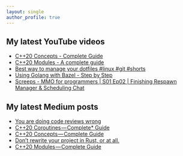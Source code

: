 ```yaml
---
layout: single
author_profile: true
---
```


## My latest YouTube videos

<!--START_SECTION:youtube-->
* [C++20 Concepts  - Complete Guide](https:&#x2F;&#x2F;www.youtube.com&#x2F;watch?v&#x3D;1So7onMFxJM)
* [C++20 Modules - A complete guide](https:&#x2F;&#x2F;www.youtube.com&#x2F;watch?v&#x3D;WRCwciJ5MTE)
* [Best way to manage your dotfiles #linux #git #shorts](https:&#x2F;&#x2F;www.youtube.com&#x2F;watch?v&#x3D;LHrB4TcU1JM)
* [Using Golang with Bazel - Step by Step](https:&#x2F;&#x2F;www.youtube.com&#x2F;watch?v&#x3D;mXLrk0ipwz4)
* [Screeps - MMO for programmers | S01 Ep02 | Finishing Respawn Manager &amp; Scheduling Chat](https:&#x2F;&#x2F;www.youtube.com&#x2F;watch?v&#x3D;w_JhbH6NI5E)
<!--END_SECTION:youtube-->

## My latest Medium posts

<!--START_SECTION:medium-->
* [You are doing code reviews wrong](https:&#x2F;&#x2F;itnext.io&#x2F;you-are-doing-code-reviews-wrong-e0b16ce8812b?source&#x3D;rss-1e1de1006a93------2)
* [C++20 Coroutines — Complete* Guide](https:&#x2F;&#x2F;itnext.io&#x2F;c-20-coroutines-complete-guide-7c3fc08db89d?source&#x3D;rss-1e1de1006a93------2)
* [C++20 Concepts — Complete Guide](https:&#x2F;&#x2F;itnext.io&#x2F;c-20-concepts-complete-guide-42c9e009c6bf?source&#x3D;rss-1e1de1006a93------2)
* [Don’t rewrite your project in Rust, or at all.](https:&#x2F;&#x2F;itnext.io&#x2F;dont-rewrite-your-project-in-rust-or-at-all-81b5be97ff58?source&#x3D;rss-1e1de1006a93------2)
* [C++20 Modules — Complete Guide](https:&#x2F;&#x2F;itnext.io&#x2F;c-20-modules-complete-guide-ae741ddbae3d?source&#x3D;rss-1e1de1006a93------2)
<!--END_SECTION:medium-->